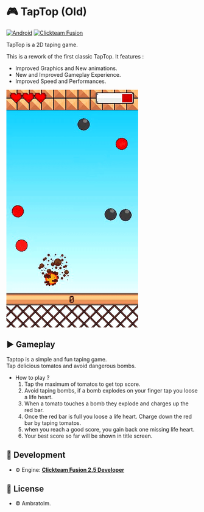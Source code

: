 # 🎮 TapTop (Old)

[![Android](https://img.shields.io/badge/Android-blue?logo=android)](https://github.com/topics/android)
[![Clickteam Fusion](https://img.shields.io/badge/Clickteam%20Fusion-2.5-blue?logo=cplusplus)](https://github.com/topics/clickteam-fusion)

TapTop is a 2D taping game.

This is a rework of the first classic TapTop. It features :
- Improved Graphics and New animations.
- New and Improved Gameplay Experience.
- Improved Speed and Performances.

![Screenshot](./screenshot.gif?raw=true)

## ▶️ Gameplay

Taptop is a simple and fun taping game. <br />
Tap delicious tomatos and avoid dangerous bombs.

- How to play ?
  1. Tap the maximum of tomatos to get top score.
  2. Avoid taping bombs, if a bomb explodes on your finger tap you loose a life heart.
  2. When a tomato touches a bomb they explode and charges up the red bar.
  3. Once the red bar is full you loose a life heart. Charge down the red bar by taping tomatos.
  4. when you reach a good score, you gain back one missing life heart.
  5. Your best score so far will be shown in title screen.

## 🚀 Development
- ⚙️ Engine: [**Clickteam Fusion 2.5 Developer**](https://www.clickteam.com/clickteam-fusion-2-5-developer)

## 📄 License
- &copy; Ambratolm.